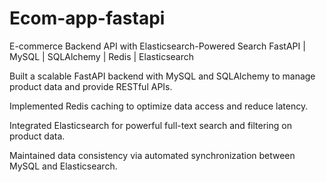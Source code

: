 # Ecom-app-fastapi

E-commerce Backend API with Elasticsearch-Powered Search
FastAPI | MySQL | SQLAlchemy | Redis | Elasticsearch

Built a scalable FastAPI backend with MySQL and SQLAlchemy to manage product data and provide RESTful APIs.

Implemented Redis caching to optimize data access and reduce latency.

Integrated Elasticsearch for powerful full-text search and filtering on product data.

Maintained data consistency via automated synchronization between MySQL and Elasticsearch.



